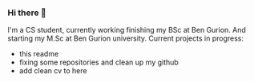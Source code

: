 ### Hi there 👋
I'm a CS student, currently working finishing my BSc at Ben Gurion.
And starting my M.Sc at Ben Gurion university.
Current projects in progress:
- this readme
- fixing some repositories and clean up my github
- add clean cv to here
<!--
**Zisling/Zisling** is a ✨ _special_ ✨ repository because its `README.md` (this file) appears on your GitHub profile.

Here are some ideas to get you started:

- 🔭 I’m currently working on ...
- 🌱 I’m currently learning ...
- 👯 I’m looking to collaborate on ...
- 🤔 I’m looking for help with ...
- 💬 Ask me about ...
- 📫 How to reach me: ...
- 😄 Pronouns: ...
- ⚡ Fun fact: ...
-->
